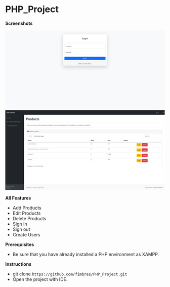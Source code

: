 # PHP_Project

**Screenshots**

<p style="text-align: center;">
    <img src="img/1.png" alt="Login screen of the project" style="width: 300">
    <img src="img/1prueba.png" alt="Layout screen of the project" style="width: 300">
</p>

**All Features**

- Add Products
- Edit Products
- Delete Products
- Sign In
- Sign out
- Create Users

**Prerequisites**

- Be sure that you have already installed a PHP environment as XAMPP.

**Instructions**

- git clone `https://github.com/fimbres/PHP_Project.git`
- Open the project with IDE.
